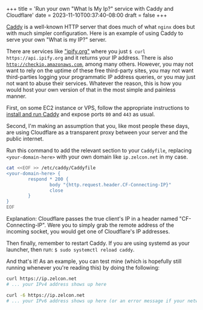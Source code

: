 +++
title = 'Run your own "What Is My Ip?" service with Caddy and Cloudflare'
date = 2023-11-10T00:37:40-08:00
draft = false
+++

[Caddy](https://caddyserver.com/) is a well-known HTTP server that does much of what `nginx` does but with much simpler configuration. Here is an example of using Caddy to serve your own "What is my IP?" server.

There are services like ["ipify.org"](https://www.ipify.org/) where you just `$ curl https://api.ipify.org` and it returns your IP address. There is also [`http://checkip.amazonaws.com`](http://checkip.amazonaws.com), among many others. However, you may not want to rely on the uptime of these free third-party sites, you may not want third-parties logging your programmatic IP address queries, or you may just not want to abuse their services. Whatever the reason, this is how you would host your own version of that in the most simple and painless manner.

First, on some EC2 instance or VPS, follow the appropriate instructions to [install and run Caddy](https://caddyserver.com/docs/install) and expose ports `80` and `443` as usual.

Second, I'm making an assumption that you, like most people these days, are using Cloudflare as a transparent proxy between your server and the public internet.

Run this command to add the relevant section to your `Caddyfile`, replacing `<your-domain-here>` with your own domain like `ip.zelcon.net` in my case.

```bash
cat <<EOF >> /etc/caddy/Caddyfile
<your-domain-here> {
        respond * 200 {
                body "{http.request.header.CF-Connecting-IP}"
                close
        }
}
EOF
```

Explanation: Cloudflare passes the true client's IP in a header named "CF-Connecting-IP". Were you to simply grab the remote address of the incoming socket, you would get one of Cloudflare's IP addresses.

Then finally, remember to restart Caddy. If you are using systemd as your launcher, then run: `$ sudo systemctl reload caddy`.

And that's it! As an example, you can test mine (which is hopefully still running whenever you're reading this) by doing the following:

```bash
curl https://ip.zelcon.net
# ... your IPv4 address shows up here

curl -6 https://ip.zelcon.net
# ... your IPv6 address shows up here (or an error message if your network interface does not have IPv6)
```
